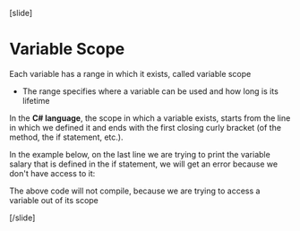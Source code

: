 [slide]
# Variable Scope
Each variable has a range in which it exists, called variable scope
  * The range specifies where a variable can be used and how long is its lifetime

In the **C# language**, the scope in which a variable exists, starts from the line in which we defined it and ends with the first closing curly bracket (of the method, the if statement, etc.).

In the example below, on the last line we are trying to print the variable salary that is defined in the if statement, we will get an error because we don't have access to it:

The above code will not compile, because we are trying to access a variable out of its scope

[/slide]